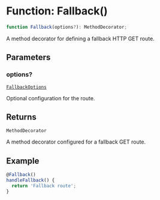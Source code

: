 # Function: Fallback()

```ts
function Fallback(options?): MethodDecorator;
```

A method decorator for defining a fallback HTTP GET route.

## Parameters

### options?

[`FallbackOptions`](../interfaces/FallbackOptions.md)

Optional configuration for the route.

## Returns

`MethodDecorator`

A method decorator configured for a fallback GET route.

## Example

```typescript
@Fallback()
handleFallback() {
  return 'Fallback route';
}
```

